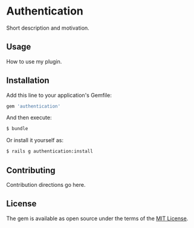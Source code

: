 # Authentication
Short description and motivation.

## Usage
How to use my plugin.

## Installation
Add this line to your application's Gemfile:

```ruby
gem 'authentication'
```

And then execute:
```bash
$ bundle
```

Or install it yourself as:
```bash
$ rails g authentication:install
```

## Contributing
Contribution directions go here.

## License
The gem is available as open source under the terms of the [MIT License](https://opensource.org/licenses/MIT).
